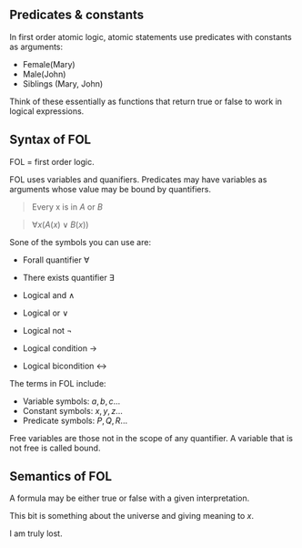 <!-- ## General logic -->

## Predicates & constants

In first order atomic logic, atomic statements use predicates with constants as arguments:

- Female(Mary)
- Male(John)
- Siblings (Mary, John)

Think of these essentially as functions that return true or false to work in logical expressions.

## Syntax of FOL

FOL = first order logic.

FOL uses variables and quanifiers. Predicates may have variables as arguments whose value may be bound by quantifiers.

> Every x is in $A$ or $B$

> $\forall x (A(x) \lor B(x))$

Sone of the symbols you can use are:

- Forall quantifier $\forall$
- There exists quantifier $\exists$

- Logical and $\land$
- Logical or $\lor$
- Logical not $\lnot$
- Logical condition $\to$
- Logical bicondition $\leftrightarrow$

The terms in FOL include:

- Variable symbols: $a, b, c...$
- Constant symbols: $x, y, z...$
- Predicate symbols: $P, Q, R...$

Free variables are those not in the scope of any quantifier. A variable that is not free is called bound.

## Semantics of FOL

A formula may be either true or false with a given interpretation.

This bit is something about the universe and giving meaning to $x$.

I am truly lost.

<!-- ## Satisfiability & validity

## Equivalence & quantification -->
